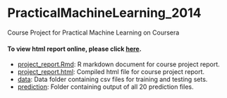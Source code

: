 PracticalMachineLearning_2014
=============================

Course Project for Practical Machine Learning on Coursera

#### To view html report online, please click [here](http://rpubs.com/prabs15/179137).         

* [project_report.Rmd](./project_report.Rmd): R markdown document for course project report.        
* [project_report.html](./project_report.html): Compiled html file for course project report.   
* [data](./data): Data folder containing csv files for training and testing sets.        
* [prediction](./prediction): Folder containing output of all 20 prediction files.            
